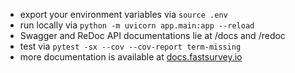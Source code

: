 - export your environment variables via `source .env`
- run locally via `python -m uvicorn app.main:app --reload`
- Swagger and ReDoc API documentations lie at /docs and /redoc
- test via `pytest -sx --cov --cov-report term-missing`
- more documentation is available at [docs.fastsurvey.io](https://docs.fastsurvey.io/)
